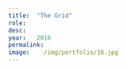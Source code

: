 ```yaml
---
title:  "The Grid"
role:   
desc:   
year:   2016
permalink:
image:    /img/portfolio/16.jpg
---
```

